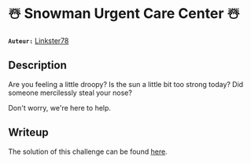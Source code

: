 # ☃️ Snowman Urgent Care Center ☃️
**`Auteur:`** [Linkster78](https://github.com/linkster78)

## Description
Are you feeling a little droopy? Is the sun a little bit too strong today? Did someone mercilessly steal your nose?

Don't worry, we're here to help.

## Writeup
The solution of this challenge can be found [here](./solution).